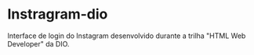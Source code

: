 # Instragram-dio
Interface de login do Instagram desenvolvido durante a trilha "HTML Web Developer" da DIO.
